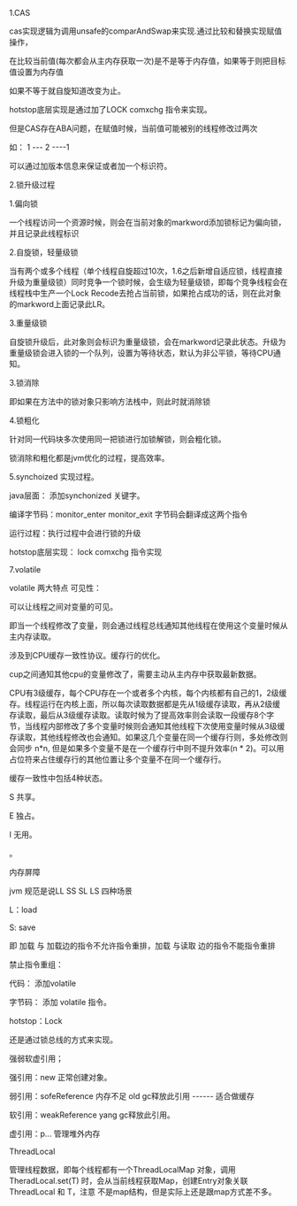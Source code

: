 1.CAS

cas实现逻辑为调用unsafe的comparAndSwap来实现.通过比较和替换实现赋值操作，

在比较当前值(每次都会从主内存获取一次)是不是等于内存值，如果等于则把目标值设置为内存值

如果不等于就自旋知道改变为止。

hotstop底层实现是通过加了LOCK comxchg 指令来实现。

但是CAS存在ABA问题，在赋值时候，当前值可能被别的线程修改过两次 

如： 1 --- 2 ----1

可以通过加版本信息来保证或者加一个标识符。

2.锁升级过程

1.偏向锁 

一个线程访问一个资源时候，则会在当前对象的markword添加锁标记为偏向锁，并且记录此线程标识

2.自旋锁，轻量级锁

当有两个或多个线程（单个线程自旋超过10次，1.6之后新增自适应锁，线程直接升级为重量级锁）同时竞争一个锁时候，会生级为轻量级锁，即每个竞争线程会在线程栈中生产一个Lock Recode去抢占当前锁，如果抢占成功的话，则在此对象的markword上面记录此LR。

3.重量级锁

自旋锁升级后，此对象则会标识为重量级锁，会在markword记录此状态。升级为重量级锁会进入锁的一个队列，设置为等待状态，默认为非公平锁，等待CPU通知。

3.锁消除

即如果在方法中的锁对象只影响方法栈中，则此时就消除锁

4.锁粗化

针对同一代码块多次使用同一把锁进行加锁解锁，则会粗化锁。

锁消除和粗化都是jvm优化的过程，提高效率。

5.synchoized 实现过程。

 java层面： 添加synchonized 关键字。

编译字节码：monitor_enter  monitor_exit 字节码会翻译成这两个指令

运行过程：执行过程中会进行锁的升级

hotstop底层实现： lock comxchg 指令实现

7.volatile 

volatile 两大特点
可见性：

可以让线程之间对变量的可见。

即当一个线程修改了变量，则会通过线程总线通知其他线程在使用这个变量时候从主内存读取。

涉及到CPU缓存一致性协议。缓存行的优化。

cup之间通知其他cpu的变量修改了，需要主动从主内存中获取最新数据。

CPU有3级缓存，每个CPU存在一个或者多个内核，每个内核都有自己的1，2级缓存。线程运行在内核上面，所以每次读取数据都是先从1级缓存读取，再从2级缓存读取，最后从3级缓存读取。读取时候为了提高效率则会读取一段缓存8个字节，当线程内部修改了多个变量时候则会通知其他线程下次使用变量时候从3级缓存读取，其他线程修改也会通知。如果这几个变量在同一个缓存行则，多处修改则会同步 n*n, 但是如果多个变量不是在一个缓存行中则不提升效率(n * 2)。可以用占位符来占住缓存行的其他位置让多个变量不在同一个缓存行。

缓存一致性中包括4种状态。

S 共享。

E 独占。

I 无用。

 。

内存屏障

jvm 规范是说LL SS SL LS 四种场景

L：load

S: save 

即 加载 与 加载边的指令不允许指令重排，加载 与读取 边的指令不能指令重排

禁止指令重组：

代码： 添加volatile

字节码： 添加 volatile 指令。

hotstop：Lock  

还是通过锁总线的方式来实现。

强弱软虚引用；

强引用：new 正常创建对象。

弱引用：sofeReference   内存不足  old gc释放此引用 ------ 适合做缓存

软引用：weakReference  yang gc释放此引用。

虚引用：p...  管理堆外内存

ThreadLocal

管理线程数据，即每个线程都有一个ThreadLocalMap 对象，调用TheradLocal.set(T) 时，会从当前线程获取Map，创建Entry对象关联ThreadLocal 和 T，注意 不是map结构，但是实际上还是跟map方式差不多。